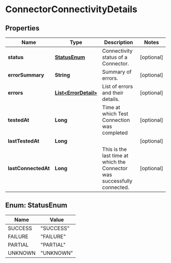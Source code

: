 # ConnectorConnectivityDetails

## Properties
Name | Type | Description | Notes
------------ | ------------- | ------------- | -------------
**status** | [**StatusEnum**](#StatusEnum) | Connectivity status of a Connector. |  [optional]
**errorSummary** | **String** | Summary of errors. |  [optional]
**errors** | [**List&lt;ErrorDetail&gt;**](ErrorDetail.md) | List of errors and their details. |  [optional]
**testedAt** | **Long** | Time at which Test Connection was completed  |  [optional]
**lastTestedAt** | **Long** |  |  [optional]
**lastConnectedAt** | **Long** | This is the last time at which the Connector was successfully connected. |  [optional]

<a name="StatusEnum"></a>
## Enum: StatusEnum
Name | Value
---- | -----
SUCCESS | &quot;SUCCESS&quot;
FAILURE | &quot;FAILURE&quot;
PARTIAL | &quot;PARTIAL&quot;
UNKNOWN | &quot;UNKNOWN&quot;
